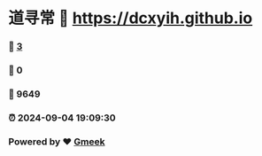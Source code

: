 # 道寻常 :link: https://dcxyih.github.io 
### :page_facing_up: [3](https://dcxyih.github.io/tag.html) 
### :speech_balloon: 0 
### :hibiscus: 9649 
### :alarm_clock: 2024-09-04 19:09:30 
### Powered by :heart: [Gmeek](https://github.com/Meekdai/Gmeek)
